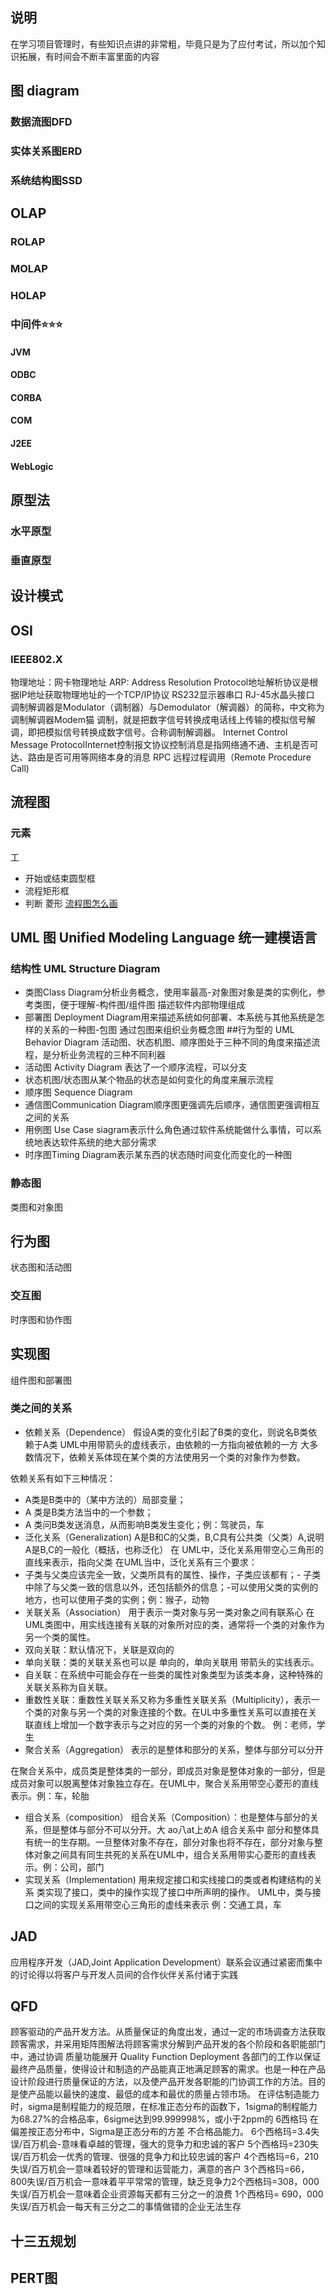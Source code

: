 ## 说明
在学习项目管理时，有些知识点讲的非常粗，毕竟只是为了应付考试，所以加个知识拓展，有时间会不断丰富里面的内容

## 图 diagram

### 数据流图DFD


### 实体关系图ERD


### 系统结构图SSD

## OLAP

### ROLAP

### MOLAP

### HOLAP

### 中间件⭐⭐⭐

#### JVM

#### ODBC

#### CORBA
#### COM
#### J2EE
#### WebLogic


## 原型法

### 水平原型

### 垂直原型

## 设计模式


## OSI

### IEEE802.X

物理地址：网卡物理地址
ARP: Address Resolution Protocol地址解析协议是根据IP地址获取物理地址的一个TCP/IP协议
RS232显示器串口
RJ-45水晶头接口
调制解调器是Modulator（调制器）与Demodulator（解调器）的简称，中文称为调制解调器Modem猫
调制，就是把数字信号转换成电话线上传输的模拟信号解调，即把模拟信号转换成数字信号。合称调制解调器。
Internet Control Message ProtocolInternet控制报文协议控制消息是指网络通不通、主机是否可达、路由是否可用等网络本身的消息
RPC 远程过程调用（Remote Procedure Call)


## 流程图
### 元素
工
- 开始或结束圆型框
- 流程矩形框
- 判断 菱形
[流程图怎么画](https://www.edrawsoft.cn/flowchart/zcmdpslcd)
## UML 图 Unified Modeling Language 统一建模语言
### 结构性 UML Structure Diagram
- 类图Class Diagram分析业务概念，使用率最高-对象图对象是类的实例化，参考类图，便于理解-构件图/组件图 描述软件内部物理组成
- 部署图 Deployment Diagram用来描述系统如何部署、本系统与其他系统是怎样的关系的一种图-包图 通过包图来组织业务概念图
##行为型的 UML Behavior Diagram
活动图、状态机图、顺序图处于三种不同的角度来描述流程，是分析业务流程的三种不同利器
- 活动图 Activity Diagram 表达了一个顺序流程，可以分支
- 状态机图/状态图从某个物品的状态是如何变化的角度来展示流程
- 顺序图 Sequence Diagram
- 通信图Communication Diagram顺序图更强调先后顺序，通信图更强调相互之间的关系
- 用例图 Use Case siagram表示什么角色通过软件系统能做什么事情，可以系统地表达软件系统的绝大部分需求
- 时序图Timing Diagram表示某东西的状态随时间变化而变化的一种图
### 静态图
类图和对象图
## 行为图
状态图和活动图
### 交互图
时序图和协作图

## 实现图
组件图和部署图
### 类之间的关系
- 依赖关系（Dependence）
假设A类的变化引起了B类的变化，则说名B类依赖于A类
UML中用带箭头的虚线表示，由依赖的一方指向被依赖的一方
大多数情况下，依赖关系体现在某个类的方法使用另一个类的对象作为参数。

依赖关系有如下三种情况：
- A类是B类中的（某中方法的）局部变量；
- A 类是B类方法当中的一个参数；
- A 类问B类发送消息，从而影响B类发生变化；例：驾驶员，车
- 泛化关系（Generalization)
A是B和C的父类，B,C具有公共类（父类）A,说明A是B,C的一般化（概括，也称泛化）
在 UML中，泛化关系用带空心三角形的直线来表示，指向父类
在UML当中，泛化关系有三个要求：
- 子类与父类应该完全一致，父类所具有的属性、操作，子类应该都有；- 子类中除了与父类一致的信息以外，还包括额外的信息；-可以使用父类的实例的地方，也可以使用子类的实例；例：猴子，动物
- 关联关系（Association）
用于表示一类对象与另一类对象之间有联系心
在UML类图中，用实线连接有关联的对象所对应的类，通常将一个类的对象作为另一个类的属性。
- 双向关联：默认情况下，关联是双向的
- 单向关联：类的关联关系也可以是 单向的，单向关联用 带箭头的实线表示。
- 自关联：在系统中可能会存在一些类的属性对象类型为该类本身，这种特殊的关联关系称为自关联。
- 重数性关联：重数性关联关系又称为多重性关联关系（Multiplicity），表示一个类的对象与另一个类的对象连接的个数。在UL中多重性关系可以直接在关联直线上增加一个数字表示与之对应的另一个类的对象的个数。
例：老师，学生
- 聚合关系（Aggregation）
表示的是整体和部分的关系，整体与部分可以分开

在聚合关系中，成员类是整体类的一部分，即成员对象是整体对象的一部分，但是成员对象可以脱离整体对象独立存在。在UML中，聚合关系用带空心菱形的直线表示。例：车，轮胎
- 组合关系（composition）
组合关系（Composition）：也是整体与部分的关系，但是整体与部分不可以分开。大 ao八at上めA
组合关系中 部分和整体具有统一的生存期。一旦整体对象不存在，部分对象也将不存在，部分对象与整体对象之间具有同生共死的关系在UML中，组合关系用带实心菱形的直线表示。例：公司，部门
- 实现关系（Implementation)
用来规定接口和实线接口的类或者构建结构的关系
类实现了接口，类中的操作实现了接口中所声明的操作。
UML中，类与接口之间的实现关系用带空心三角形的虚线来表示
例：交通工具，车

## JAD
应用程序开发（JAD,Joint Application Development）联系会议通过紧密而集中的讨论得以将客户与开发人员间的合作伙伴关系付诸于实践
## QFD
顾客驱动的产品开发方法。从质量保证的角度出发，通过一定的市场调查方法获取顾客需求，并采用矩阵图解法将顾客需求分解到产品开发的各个阶段和各职能部门中，通过协调
质量功能展开 Quality Function Deployment
各部门的工作以保证最终产品质量，使得设计和制造的产品能真正地满足顾客的需求。也是一种在产品设计阶段进行质量保证的方法，以及使产品开发各职能的门协调工作的方法。目的是使产品能以最快的速度、最低的成本和最优的质量占领市场。
在评估制造能力时，sigma是制程能力的规范限，在标准正态分布的函数下，1sigma的制程能力为68.27%的合格品率，6sigme达到99.999998%，或小于2ppm的
6西格玛
在偏差按正态分布中，Sigma是正态分布的方差
不合格品能力。
6个西格玛=3.4失误/百万机会-意味看卓越的管理，强大的竞争力和忠诚的客户
5个西格玛=230失误/百万机会一优秀的管理、很强的竞争力和比较忠诚的客户
4个西格玛=6，210失误/百万机会一意味着较好的管理和运营能力，满意的吝户
3个西格玛=66，800失误/百万机会一意味着平平常常的管理，缺乏竞争力2个西格玛=308，000失误/百万机会一意味着企业资源每天都有三分之一的浪费
1个西格玛= 690，000失误/百万机会一每天有三分之二的事情做错的企业无法生存

## 十三五规划


## PERT图
